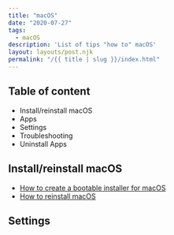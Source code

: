 ```yaml
---
title: "macOS"
date: "2020-07-27"
tags:
  - macOS
description: 'List of tips "how to" macOS'
layout: layouts/post.njk
permalink: "/{{ title | slug }}/index.html"
---
```


## Table of content

- Install/reinstall macOS
- Apps
- Settings
- Troubleshooting
- Uninstall Apps

## Install/reinstall macOS

- [How to create a bootable installer for macOS](https://support.apple.com/en-gb/HT201372)
- [How to reinstall macOS](https://support.apple.com/en-us/HT204904)

## Settings
